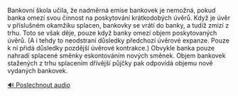 
Bankovní škola učila, že nadměrná emise bankovek je nemožná, pokud banka omezí svou činnost na poskytování krátkodobých úvěrů. Když je úvěr v příslušném okamžiku splacen, bankovky se vrátí do banky, a tudíž zmizí z trhu. Toto se však děje, pouze když banky omezí objem poskytovaných úvěrů. (A i tehdy to neodstraní důsledky předchozí úvěrové expanze. Pouze k ní přidá důsledky pozdější úvěrové kontrakce.) Obvykle banka pouze nahradí splacené směnky eskontováním nových směnek. Objem bankovek stažených z trhu splacením dřívější půjčky pak odpovídá objemu nově vydaných bankovek.

[🔊 Poslechnout audio](/data/7-paragraphs/audio/chapter_82/para_004-Bankovn-kola-uila-e-nadmrn-emise-bankovek-j.mp3)

